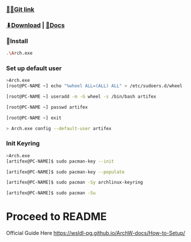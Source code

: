 ### [🧑‍💻Git link](https://github.com/yuk7/ArchWSL)
### [⬇Download](https://github.com/yuk7/ArchWSL/releases/latest) | [📓Docs](https://wsldl-pg.github.io/ArchW-docs/)

### 💾Install
```sh 
.\Arch.exe
```

### Set up default user
```sh
>Arch.exe
[root@PC-NAME ~] echo "%wheel ALL=(ALL) ALL" > /etc/sudoers.d/wheel

[root@PC-NAME ~] useradd -m -G wheel -s /bin/bash artifex

[root@PC-NAME ~] passwd artifex

[root@PC-NAME ~] exit

> Arch.exe config --default-user artifex


```
### Init Keyring

```sh
>Arch.exe
[artifex@PC-NAME]$ sudo pacman-key --init

[artifex@PC-NAME]$ sudo pacman-key --populate

[artifex@PC-NAME]$ sudo pacman -Sy archlinux-keyring

[artifex@PC-NAME]$ sudo pacman -Su

```

# Proceed to README


Official Guide Here
https://wsldl-pg.github.io/ArchW-docs/How-to-Setup/

